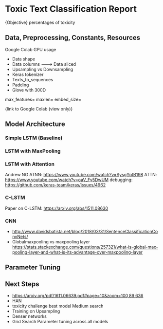 # Toxic Text Classification Report
{Objective} percentages of toxicity

## Data, Preprocessing, Constants, Resources
Google Colab GPU usage

- Data shape
- Data columns ---> Data sliced
- Upsampling vs Downsampling
- Keras tokenizer
- Texts_to_sequences
- Padding
- Glove with 300D

max_features=
maxlen=
embed_size=


{link to Google Colab (view only)}


## Model Architecture


### Simple LSTM (Baseline)

### LSTM with MaxPooling

### LSTM with Attention
Andrew NG ATNN: https://www.youtube.com/watch?v=SysgYptB198
ATTN: https://www.youtube.com/watch?v=oaV_Fv5DwUM
debugging: https://github.com/keras-team/keras/issues/4962


### C-LSTM

Paper on C-LSTM: https://arxiv.org/abs/1511.08630


### CNN
- http://www.davidsbatista.net/blog/2018/03/31/SentenceClassificationConvNets/
- Globalmaxpooling vs maxpooling layer https://stats.stackexchange.com/questions/257321/what-is-global-max-pooling-layer-and-what-is-its-advantage-over-maxpooling-layer



## Parameter Tuning


## Next Steps
- https://arxiv.org/pdf/1611.06639.pdf#page=10&zoom=100,89,636
- HAN
- toxicity challenge best model Medium search
- Training on Upsampling
- Denser networks
- Grid Search Parameter tuning across all models
